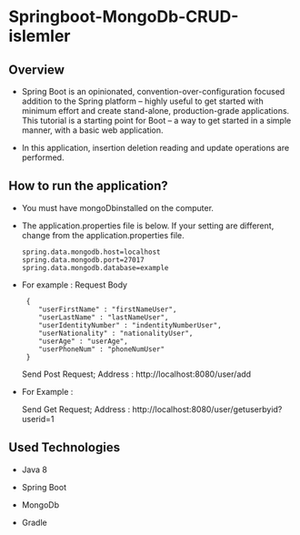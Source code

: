 # Springboot-MongoDb-CRUD-islemler

<h2>Overview</h2>

 * Spring Boot is an opinionated, convention-over-configuration focused addition to the Spring platform – highly useful to get started with minimum effort and create stand-alone, production-grade applications. This tutorial is a starting point for Boot – a way to get started in a simple manner, with a basic web application.

 * In this application, insertion deletion reading and update operations are performed.
 
 <h2>How to run the application?</h2>
 
  * You must have mongoDbinstalled on the computer.
  
  * The application.properties file is below. If your setting are different, change from the application.properties file.
  
        spring.data.mongodb.host=localhost
        spring.data.mongodb.port=27017
        spring.data.mongodb.database=example
        
 * For example : Request Body
 
        {
           "userFirstName" : "firstNameUser",
           "userLastName" : "lastNameUser",
           "userIdentityNumber" : "indentityNumberUser",
           "userNationality" : "nationalityUser",
           "userAge" : "userAge",
           "userPhoneNum" : "phoneNumUser"
        }
        
     Send Post Request;
     Address : http://localhost:8080/user/add
     

 * For Example :

     Send Get Request;
     Address : http://localhost:8080/user/getuserbyid?userid=1
     
 
 <h2>Used Technologies</h2>
 
 * Java 8
 
 * Spring Boot
 
 * MongoDb
 
 * Gradle
